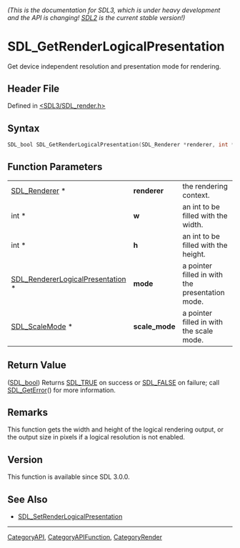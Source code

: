 ###### (This is the documentation for SDL3, which is under heavy development and the API is changing! [SDL2](https://wiki.libsdl.org/SDL2/) is the current stable version!)
# SDL_GetRenderLogicalPresentation

Get device independent resolution and presentation mode for rendering.

## Header File

Defined in [<SDL3/SDL_render.h>](https://github.com/libsdl-org/SDL/blob/main/include/SDL3/SDL_render.h)

## Syntax

```c
SDL_bool SDL_GetRenderLogicalPresentation(SDL_Renderer *renderer, int *w, int *h, SDL_RendererLogicalPresentation *mode, SDL_ScaleMode *scale_mode);
```

## Function Parameters

|                                                                      |                |                                                 |
| -------------------------------------------------------------------- | -------------- | ----------------------------------------------- |
| [SDL_Renderer](SDL_Renderer) *                                       | **renderer**   | the rendering context.                          |
| int *                                                                | **w**          | an int to be filled with the width.             |
| int *                                                                | **h**          | an int to be filled with the height.            |
| [SDL_RendererLogicalPresentation](SDL_RendererLogicalPresentation) * | **mode**       | a pointer filled in with the presentation mode. |
| [SDL_ScaleMode](SDL_ScaleMode) *                                     | **scale_mode** | a pointer filled in with the scale mode.        |

## Return Value

([SDL_bool](SDL_bool)) Returns [SDL_TRUE](SDL_TRUE) on success or
[SDL_FALSE](SDL_FALSE) on failure; call [SDL_GetError](SDL_GetError)() for
more information.

## Remarks

This function gets the width and height of the logical rendering output, or
the output size in pixels if a logical resolution is not enabled.

## Version

This function is available since SDL 3.0.0.

## See Also

- [SDL_SetRenderLogicalPresentation](SDL_SetRenderLogicalPresentation)

----
[CategoryAPI](CategoryAPI), [CategoryAPIFunction](CategoryAPIFunction), [CategoryRender](CategoryRender)


